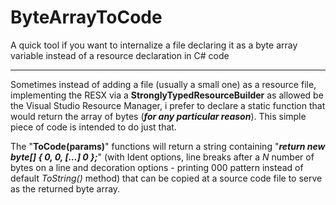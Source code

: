 # ByteArrayToCode
A quick tool if you want to internalize a file declaring it as a byte array variable instead of a resource declaration in C# code

---

Sometimes instead of adding a file (usually a small one) as a resource file, implementing the RESX via a **StronglyTypedResourceBuilder** as allowed be the Visual Studio Resource Manager, i prefer to declare a static function that would return the array of bytes (**_for any particular reason_**). This simple piece of code is intended to do just that.

The "**ToCode(params)**" functions will return a string containing "**_return new byte[] { 0, 0, [...] 0 };_**" (with Ident options, line breaks after a _N_ number of bytes on a line and decoration options - printing 000 pattern instead of default _ToString()_ method) that can be copied at a source code file to serve as the returned byte array.
